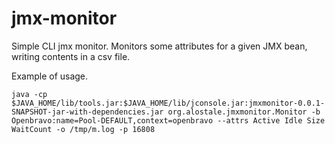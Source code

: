 # jmx-monitor
Simple CLI jmx monitor. Monitors some attributes for a given JMX bean, writing contents in a csv file.

Example of usage.
```
java -cp $JAVA_HOME/lib/tools.jar:$JAVA_HOME/lib/jconsole.jar:jmxmonitor-0.0.1-SNAPSHOT-jar-with-dependencies.jar org.alostale.jmxmonitor.Monitor -b Openbravo:name=Pool-DEFAULT,context=openbravo --attrs Active Idle Size WaitCount -o /tmp/m.log -p 16808
```
